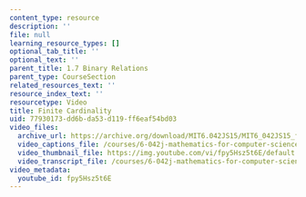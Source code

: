 ```yaml
---
content_type: resource
description: ''
file: null
learning_resource_types: []
optional_tab_title: ''
optional_text: ''
parent_title: 1.7 Binary Relations
parent_type: CourseSection
related_resources_text: ''
resource_index_text: ''
resourcetype: Video
title: Finite Cardinality
uid: 77930173-dd6b-da53-d119-ff6eaf54bd03
video_files:
  archive_url: https://archive.org/download/MIT6.042JS15/MIT6_042JS15_finitecardinality_ipod.mp4
  video_captions_file: /courses/6-042j-mathematics-for-computer-science-spring-2015/586d48342a76596dac2d9163ae567ee6_fpy5Hsz5t6E.vtt
  video_thumbnail_file: https://img.youtube.com/vi/fpy5Hsz5t6E/default.jpg
  video_transcript_file: /courses/6-042j-mathematics-for-computer-science-spring-2015/758d01e2f806b380c70a37033c5379b2_fpy5Hsz5t6E.pdf
video_metadata:
  youtube_id: fpy5Hsz5t6E
---
```

